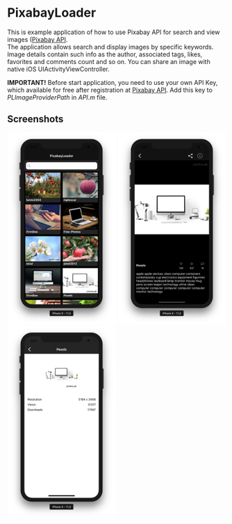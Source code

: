 # PixabayLoader
This is example application of how to use Pixabay API for search and view images ([Pixabay API](https://pixabay.com/api/docs/).  
The application allows search and display images by specific keywords. Image details contain such info as the author, associated tags, likes, favorites and comments count and so on. You can share an image with native iOS UIActivityViewController.

**IMPORTANT!**  Before start application, you need to use your own API Key, which available for free after registration at [Pixabay API](https://pixabay.com/api/docs/). Add this key to *PLImageProviderPath* in *API.m* file.

## Screenshots
<img src="/Screenshots/ScreenShot1.png" width="250"> <img src="/Screenshots/ScreenShot2.png" width="250"> <img src="/Screenshots/ScreenShot3.png" width="250">
